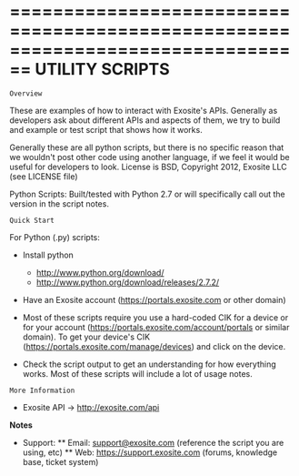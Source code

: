================================================================================
UTILITY SCRIPTS
================================================================================
~~~~~~~~~~~~~~~~~~~~~~~~~~~~~~~~~~~~~~~~~~~~~~~~~~~~~~~~~~~~~~~~~~~~~~~~~~~~~~~~
Overview
~~~~~~~~~~~~~~~~~~~~~~~~~~~~~~~~~~~~~~~~~~~~~~~~~~~~~~~~~~~~~~~~~~~~~~~~~~~~~~~~
These are examples of how to interact with Exosite's APIs.  Generally as 
developers ask about different APIs and aspects of them, we try to build 
and example or test script that shows how it works.  

Generally these are all python scripts, but there is no specific reason that 
we wouldn't post other code using another language, if we feel it would be 
useful for developers to look.
License is BSD, Copyright 2012, Exosite LLC (see LICENSE file)

Python Scripts: Built/tested with Python 2.7 or will specifically call 
out the version in the script notes.

~~~~~~~~~~~~~~~~~~~~~~~~~~~~~~~~~~~~~~~~~~~~~~~~~~~~~~~~~~~~~~~~~~~~~~~~~~~~~~~~
Quick Start
~~~~~~~~~~~~~~~~~~~~~~~~~~~~~~~~~~~~~~~~~~~~~~~~~~~~~~~~~~~~~~~~~~~~~~~~~~~~~~~~
For Python (.py) scripts:
* Install python
  * http://www.python.org/download/
  * http://www.python.org/download/releases/2.7.2/

* Have an Exosite account (https://portals.exosite.com or other domain)

* Most of these scripts require you use a hard-coded CIK for a device or for your 
  account (https://portals.exosite.com/account/portals or similar domain).  To get
  your device's CIK (https://portals.exosite.com/manage/devices) and click on the 
  device.

* Check the script output to get an understanding for how everything works.  Most 
  of these scripts will include a lot of usage notes.

~~~~~~~~~~~~~~~~~~~~~~~~~~~~~~~~~~~~~~~~~~~~~~~~~~~~~~~~~~~~~~~~~~~~~~~~~~~~~~~~
More Information
~~~~~~~~~~~~~~~~~~~~~~~~~~~~~~~~~~~~~~~~~~~~~~~~~~~~~~~~~~~~~~~~~~~~~~~~~~~~~~~~
* Exosite API -> http://exosite.com/api

**Notes**
* Support:
** Email: support@exosite.com (reference the script you are using, etc)
** Web: https://support.exosite.com (forums, knowledge base, ticket system)
